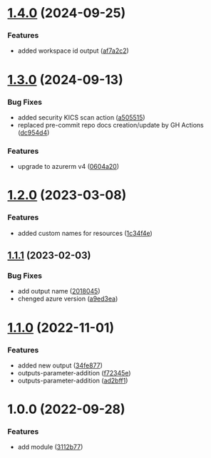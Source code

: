 # [1.4.0](https://github.com/data-platform-hq/terraform-azurerm-log-analytics-ws/compare/v1.3.0...v1.4.0) (2024-09-25)


### Features

* added workspace id output ([af7a2c2](https://github.com/data-platform-hq/terraform-azurerm-log-analytics-ws/commit/af7a2c24d6061e67740cbb8364bb07dda35d0cc9))

# [1.3.0](https://github.com/data-platform-hq/terraform-azurerm-log-analytics-ws/compare/v1.2.0...v1.3.0) (2024-09-13)


### Bug Fixes

* added security KICS scan action ([a505515](https://github.com/data-platform-hq/terraform-azurerm-log-analytics-ws/commit/a5055156418ef220f1d2ef3226d5ba402723e34a))
* replaced pre-commit repo docs creation/update by GH Actions ([dc954d4](https://github.com/data-platform-hq/terraform-azurerm-log-analytics-ws/commit/dc954d4ee59382412b0fb59829fd545afde34fc8))


### Features

* upgrade to azurerm v4 ([0604a20](https://github.com/data-platform-hq/terraform-azurerm-log-analytics-ws/commit/0604a201bec064f2ccb51a62e09050efc92b1b25))

# [1.2.0](https://github.com/data-platform-hq/terraform-azurerm-log-analytics-ws/compare/v1.1.1...v1.2.0) (2023-03-08)


### Features

* added custom names for resources ([1c34f4e](https://github.com/data-platform-hq/terraform-azurerm-log-analytics-ws/commit/1c34f4e0b794e0b725c80093d7f2d80dd1e80643))

## [1.1.1](https://github.com/data-platform-hq/terraform-azurerm-log-analytics-ws/compare/v1.1.0...v1.1.1) (2023-02-03)


### Bug Fixes

* add output name ([2018045](https://github.com/data-platform-hq/terraform-azurerm-log-analytics-ws/commit/20180457cd0c18070202d193acd34d304afe7083))
* chenged azure version ([a9ed3ea](https://github.com/data-platform-hq/terraform-azurerm-log-analytics-ws/commit/a9ed3eab6bb2f5323f94f46bde1220389c32f335))

# [1.1.0](https://github.com/data-platform-hq/terraform-azurerm-log-analytics-ws/compare/v1.0.0...v1.1.0) (2022-11-01)


### Features

* added new output ([34fe877](https://github.com/data-platform-hq/terraform-azurerm-log-analytics-ws/commit/34fe87797bc2e7f14ffc4ff971dee9e9296f9091))
* outputs-parameter-addition ([f72345e](https://github.com/data-platform-hq/terraform-azurerm-log-analytics-ws/commit/f72345ef2b617f9a16a86f19fb47d9ff448e0b22))
* outputs-parameter-addition ([ad2bff1](https://github.com/data-platform-hq/terraform-azurerm-log-analytics-ws/commit/ad2bff1e215c4e1fb3c8f330189f4b2497859e7c))

# 1.0.0 (2022-09-28)


### Features

* add module ([3112b77](https://github.com/data-platform-hq/terraform-azurerm-log-analytics-ws/commit/3112b772a7006924ed8633aa89570ef118fa8026))
